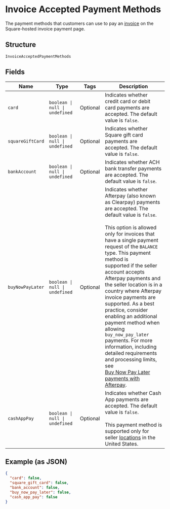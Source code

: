 <!-- Optimized: 2025-10-06 -->
<!-- RPM: 1.6.2.1.1.6.2.1_invoice-accepted-payment-methods_20251006 -->
<!-- Session: E2E RPM DNA Application -->
<!-- AOM: RND (Reggie & Dro) -->
<!-- COI: TECHNOLOGY -->
<!-- RPM: HIGH -->
<!-- ACTION: BUILD -->


# Invoice Accepted Payment Methods

The payment methods that customers can use to pay an [invoice](../../doc/models/invoice.md) on the Square-hosted invoice payment page.

## Structure

`InvoiceAcceptedPaymentMethods`

## Fields

| Name | Type | Tags | Description |
|  --- | --- | --- | --- |
| `card` | `boolean \| null \| undefined` | Optional | Indicates whether credit card or debit card payments are accepted. The default value is `false`. |
| `squareGiftCard` | `boolean \| null \| undefined` | Optional | Indicates whether Square gift card payments are accepted. The default value is `false`. |
| `bankAccount` | `boolean \| null \| undefined` | Optional | Indicates whether ACH bank transfer payments are accepted. The default value is `false`. |
| `buyNowPayLater` | `boolean \| null \| undefined` | Optional | Indicates whether Afterpay (also known as Clearpay) payments are accepted. The default value is `false`.<br><br>This option is allowed only for invoices that have a single payment request of the `BALANCE` type. This payment method is<br>supported if the seller account accepts Afterpay payments and the seller location is in a country where Afterpay<br>invoice payments are supported. As a best practice, consider enabling an additional payment method when allowing<br>`buy_now_pay_later` payments. For more information, including detailed requirements and processing limits, see<br>[Buy Now Pay Later payments with Afterpay](https://developer.squareup.com/docs/invoices-api/overview#buy-now-pay-later). |
| `cashAppPay` | `boolean \| null \| undefined` | Optional | Indicates whether Cash App payments are accepted. The default value is `false`.<br><br>This payment method is supported only for seller [locations](entity:Location) in the United States. |

## Example (as JSON)

```json
{
  "card": false,
  "square_gift_card": false,
  "bank_account": false,
  "buy_now_pay_later": false,
  "cash_app_pay": false
}
```
